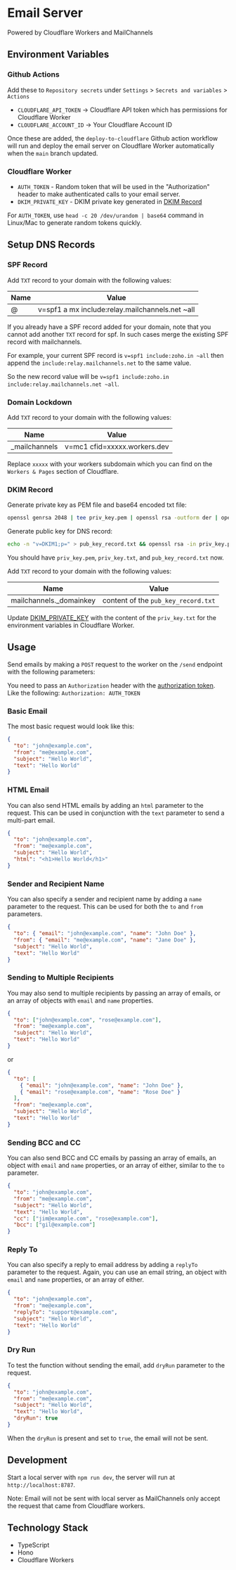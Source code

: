# Email Server

Powered by Cloudflare Workers and MailChannels

## Environment Variables

### Github Actions

Add these to `Repository secrets` under `Settings` > `Secrets and variables` > `Actions`

- `CLOUDFLARE_API_TOKEN` -> Cloudflare API token which has permissions for Cloudflare Worker
- `CLOUDFLARE_ACCOUNT_ID` -> Your Cloudflare Account ID

Once these are added, the `deploy-to-cloudflare` Github action workflow will run and deploy the email server on Cloudflare Worker automatically when the `main` branch updated.

### Cloudflare Worker

- `AUTH_TOKEN` - Random token that will be used in the "Authorization" header to make authenticated calls to your email server.
- `DKIM_PRIVATE_KEY` - DKIM private key generated in [DKIM Record](#dkim-record)

For `AUTH_TOKEN`, use `head -c 20 /dev/urandom | base64` command in Linux/Mac to generate random tokens quickly.

## Setup DNS Records

### SPF Record

Add `TXT` record to your domain with the following values:

| Name | Value                                           |
| ---- | ----------------------------------------------- |
| @    | v=spf1 a mx include:relay.mailchannels.net ~all |

If you already have a SPF record added for your domain, note that you cannot add another `TXT` record for spf. In such cases merge the existing SPF record with mailchannels.

For example, your current SPF record is `v=spf1 include:zoho.in ~all` then append the `include:relay.mailchannels.net` to the same value.

So the new record value will be `v=spf1 include:zoho.in include:relay.mailchannels.net ~all`.

### Domain Lockdown

Add `TXT` record to your domain with the following values:

| Name           | Value                        |
| -------------- | ---------------------------- |
| \_mailchannels | v=mc1 cfid=xxxxx.workers.dev |

Replace `xxxxx` with your workers subdomain which you can find on the `Workers & Pages` section of Cloudflare.

### DKIM Record

Generate private key as PEM file and base64 encoded txt file:

```sh
openssl genrsa 2048 | tee priv_key.pem | openssl rsa -outform der | openssl base64 -A > priv_key.txt
```

Generate public key for DNS record:

```sh
echo -n "v=DKIM1;p=" > pub_key_record.txt && openssl rsa -in priv_key.pem -pubout -outform der | openssl base64 -A >> pub_key_record.txt
```

You should have `priv_key.pem`, `priv_key.txt`, and `pub_key_record.txt` now.

Add `TXT` record to your domain with the following values:

| Name                     | Value                               |
| ------------------------ | ----------------------------------- |
| mailchannels.\_domainkey | content of the `pub_key_record.txt` |

Update [DKIM_PRIVATE_KEY](#cloudflare-worker) with the content of the `priv_key.txt` for the environment variables in Cloudflare Worker.

## Usage

Send emails by making a `POST` request to the worker on the `/send` endpoint with the following parameters:

You need to pass an `Authorization` header with the [authorization token](#cloudflare-worker). Like the following: `Authorization: AUTH_TOKEN`

### Basic Email

The most basic request would look like this:

```json
{
  "to": "john@example.com",
  "from": "me@example.com",
  "subject": "Hello World",
  "text": "Hello World"
}
```

### HTML Email

You can also send HTML emails by adding an `html` parameter to the request. This can be used in conjunction with the `text` parameter to send a multi-part email.

```json
{
  "to": "john@example.com",
  "from": "me@example.com",
  "subject": "Hello World",
  "html": "<h1>Hello World</h1>"
}
```

### Sender and Recipient Name

You can also specify a sender and recipient name by adding a `name` parameter to the request. This can be used for both the `to` and `from` parameters.

```json
{
  "to": { "email": "john@example.com", "name": "John Doe" },
  "from": { "email": "me@example.com", "name": "Jane Doe" },
  "subject": "Hello World",
  "text": "Hello World"
}
```

### Sending to Multiple Recipients

You may also send to multiple recipients by passing an array of emails, or an array of objects with `email` and `name` properties.

```json
{
  "to": ["john@example.com", "rose@example.com"],
  "from": "me@example.com",
  "subject": "Hello World",
  "text": "Hello World"
}
```

or

```json
{
  "to": [
    { "email": "john@example.com", "name": "John Doe" },
    { "email": "rose@example.com", "name": "Rose Doe" }
  ],
  "from": "me@example.com",
  "subject": "Hello World",
  "text": "Hello World"
}
```

### Sending BCC and CC

You can also send BCC and CC emails by passing an array of emails, an object with `email` and `name` properties, or an array of either, similar to the `to` parameter.

```json
{
  "to": "john@example.com",
  "from": "me@example.com",
  "subject": "Hello World",
  "text": "Hello World",
  "cc": ["jim@example.com", "rose@example.com"],
  "bcc": ["gil@example.com"]
}
```

### Reply To

You can also specify a reply to email address by adding a `replyTo` parameter to the request. Again, you can use an email string, an object with `email` and `name` properties, or an array of either.

```json
{
  "to": "john@example.com",
  "from": "me@example.com",
  "replyTo": "support@example.com",
  "subject": "Hello World",
  "text": "Hello World"
}
```

### Dry Run

To test the function without sending the email, add `dryRun` parameter to the request.

```json
{
  "to": "john@example.com",
  "from": "me@example.com",
  "subject": "Hello World",
  "text": "Hello World",
  "dryRun": true
}
```

When the `dryRun` is present and set to `true`, the email will not be sent.

## Development

Start a local server with `npm run dev`, the server will run at `http://localhost:8787`.

Note: Email will not be sent with local server as MailChannels only accept the request that came from Cloudflare workers.

## Technology Stack

- TypeScript
- Hono
- Cloudflare Workers
